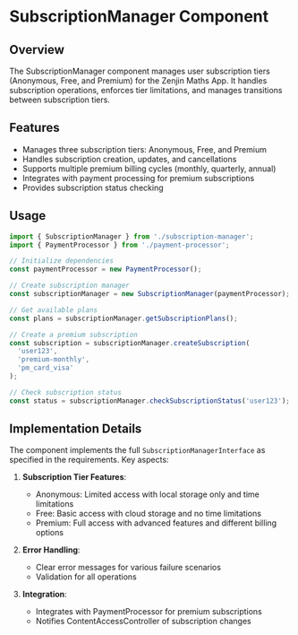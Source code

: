 # SubscriptionManager Component

## Overview

The SubscriptionManager component manages user subscription tiers (Anonymous, Free, and Premium) for the Zenjin Maths App. It handles subscription operations, enforces tier limitations, and manages transitions between subscription tiers.

## Features

- Manages three subscription tiers: Anonymous, Free, and Premium
- Handles subscription creation, updates, and cancellations
- Supports multiple premium billing cycles (monthly, quarterly, annual)
- Integrates with payment processing for premium subscriptions
- Provides subscription status checking

## Usage

```typescript
import { SubscriptionManager } from './subscription-manager';
import { PaymentProcessor } from './payment-processor';

// Initialize dependencies
const paymentProcessor = new PaymentProcessor();

// Create subscription manager
const subscriptionManager = new SubscriptionManager(paymentProcessor);

// Get available plans
const plans = subscriptionManager.getSubscriptionPlans();

// Create a premium subscription
const subscription = subscriptionManager.createSubscription(
  'user123',
  'premium-monthly',
  'pm_card_visa'
);

// Check subscription status
const status = subscriptionManager.checkSubscriptionStatus('user123');
```

## Implementation Details

The component implements the full `SubscriptionManagerInterface` as specified in the requirements. Key aspects:

1. **Subscription Tier Features**:
   - Anonymous: Limited access with local storage only and time limitations
   - Free: Basic access with cloud storage and no time limitations
   - Premium: Full access with advanced features and different billing options

2. **Error Handling**:
   - Clear error messages for various failure scenarios
   - Validation for all operations

3. **Integration**:
   - Integrates with PaymentProcessor for premium subscriptions
   - Notifies ContentAccessController of subscription changes
